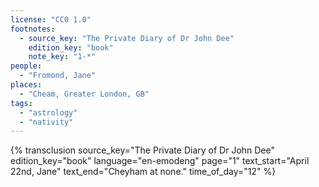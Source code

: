 ```yaml
---
license: "CC0 1.0"
footnotes:
  - source_key: "The Private Diary of Dr John Dee"
    edition_key: "book"
    note_key: "1-*"
people:
  - "Fromond, Jane"
places:
  - "Cheam, Greater London, GB"
tags:
  - "astrology"
  - "nativity"
---
```

{% transclusion
  source_key="The Private Diary of Dr John Dee"
  edition_key="book"
  language="en-emodeng"
  page="1"
  text_start="April 22nd, Jane"
  text_end="Cheyham at none."
  time_of_day="12"
%}
